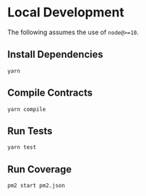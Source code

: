 #  Local Development

The following assumes the use of `node@>=10`.

## Install Dependencies

`yarn`

## Compile Contracts

`yarn compile`

## Run Tests

`yarn test`

## Run Coverage

`pm2 start pm2.json`
